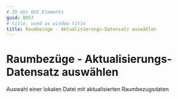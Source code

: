 ```yaml
---
# ID des GUI Elements
guid: 8057
# title, used as window title
title: Raumbezüge - Aktualisierungs-Datensatz auswählen
---
```


# Raumbezüge - Aktualisierungs-Datensatz auswählen

Auswahl einer lokalen Datei mit aktualisierten Raumbezugsdaten

